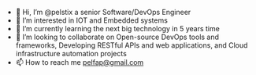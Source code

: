- 👋 Hi, I’m @pelstix a senior Software/DevOps Engineer
- 👀 I’m interested in IOT and Embedded systems
- 🌱 I’m currently learning the next big technology in 5 years time
- 💞️ I’m looking to collaborate on Open-source DevOps tools and frameworks, Developing RESTful APIs and web applications, and Cloud infrastructure automation projects
- 📫 How to reach me pelfap@gmail.com

<!---
pelstix/pelstix is a ✨ special ✨ repository because its `README.md` (this file) appears on your GitHub profile.
You can click the Preview link to take a look at your changes.
--->
